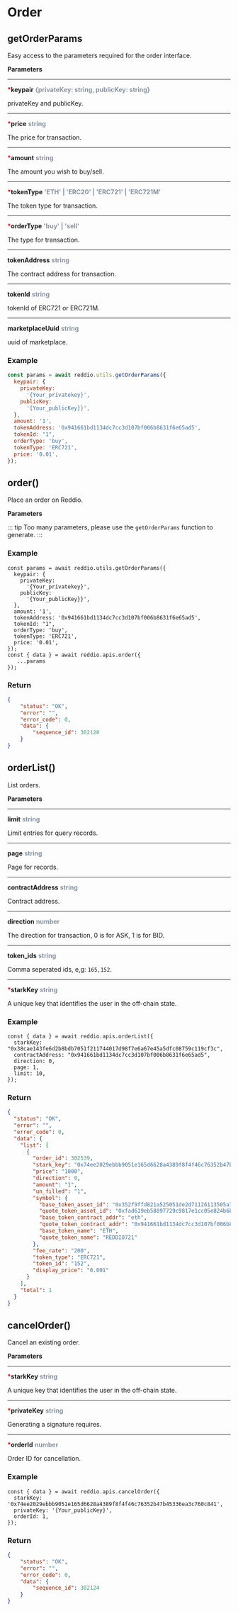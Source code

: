 # Order

## getOrderParams

Easy access to the parameters required for the order interface.

**Parameters**

---

<strong style='color:red'>*</strong>**keypair** <strong style='color:#8792a2'>{privateKey: string, publicKey: string}</strong>

privateKey and publicKey.

---

<strong style='color:red'>*</strong>**price** <strong style='color:#8792a2'>string</strong>

The price for transaction.

---

<strong style='color:red'>*</strong>**amount** <strong style='color:#8792a2'>string</strong>

The amount you wish to buy/sell.

---

<strong style='color:red'>*</strong>**tokenType** <strong style='color:#8792a2'>'ETH' | 'ERC20' | 'ERC721' | 'ERC721M'</strong>

The token type for transaction.

---

<strong style='color:red'>*</strong>**orderType** <strong style='color:#8792a2'>'buy' | 'sell'</strong>

The type for transaction.

---

**tokenAddress** <strong style='color:#8792a2'>string</strong>

The contract address for transaction.

---

**tokenId** <strong style='color:#8792a2'>string</strong>

tokenId of ERC721 or ERC721M.

---

**marketplaceUuid** <strong style='color:#8792a2'>string</strong>

uuid of marketplace.

### Example

```jsx
const params = await reddio.utils.getOrderParams({
  keypair: {
    privateKey:
      '{Your_privatekey}',
    publicKey:
      '{Your_publicKey}}',
  },
  amount: '1',
  tokenAddress: '0x941661bd1134dc7cc3d107bf006b8631f6e65ad5',
  tokenId: "1",
  orderType: 'buy',
  tokenType: 'ERC721',
  price: '0.01',
});
```

## order()

Place an order on Reddio.

**Parameters**

::: tip
Too many parameters, please use the `getOrderParams` function to generate.
:::

### Example

```tsx
const params = await reddio.utils.getOrderParams({
  keypair: {
    privateKey:
      '{Your_privatekey}',
    publicKey:
      '{Your_publicKey}}',
  },
  amount: '1',
  tokenAddress: '0x941661bd1134dc7cc3d107bf006b8631f6e65ad5',
  tokenId: "1",
  orderType: 'buy',
  tokenType: 'ERC721',
  price: '0.01',
});
const { data } = await reddio.apis.order({
   ...params
});
```

### Return

```json
{
	"status": "OK",
	"error": "",
	"error_code": 0,
	"data": {
		"sequence_id": 302120
	}
}
```

## orderList()

List orders.

**Parameters**

---

**limit** <strong style='color:#8792a2'>string</strong>

Limit entries for query records.

---

**page** <strong style='color:#8792a2'>string</strong>

Page for records.

---

**contractAddress** <strong style='color:#8792a2'>string</strong>

Contract address.

---

**direction** <strong style='color:#8792a2'>number</strong>

The direction for transaction, 0 is for ASK, 1 is for BID.

---

**token_ids** <strong style='color:#8792a2'>string</strong>

Comma seperated ids, e,g: `165,152`.

---

<strong style='color:red'>*</strong>**starkKey** <strong style='color:#8792a2'>string</strong>

A unique key that identifies the user in the off-chain state.

### Example

```tsx
const { data } = await reddio.apis.orderList({
  starkKey: "0x38cae143fe6d2b8bdb7051f211744017d98f7e6a67e45a5dfc08759c119cf3c",
  contractAddress: "0x941661bd1134dc7cc3d107bf006b8631f6e65ad5",
  direction: 0,
  page: 1,
  limit: 10,
});
```

### Return

```json
{
  "status": "OK",
  "error": "",
  "error_code": 0,
  "data": {
    "list": [
      {
        "order_id": 302539,
        "stark_key": "0x74ee2029ebbb9051e165d6628a4389f8f4f46c76352b47b45336ea3c760c841",
        "price": "1000",
        "direction": 0,
        "amount": "1",
        "un_filled": "1",
        "symbol": {
          "base_token_asset_id": "0x352f9ffd821a525051de2d71126113505a7b0a73d98dbc0ac0ff343cfbdef5e",
          "quote_token_asset_id": "0xfad619eb58897729c9817e1cc05e824b6b501ab29f2e937ef06b8ac5e98cb2",
          "base_token_contract_addr": "eth",
          "quote_token_contract_addr": "0x941661bd1134dc7cc3d107bf006b8631f6e65ad5",
          "base_token_name": "ETH",
          "quote_token_name": "REDDIO721"
        },
        "fee_rate": "200",
        "token_type": "ERC721",
        "token_id": "152",
        "display_price": "0.001"
      }
    ],
    "total": 1
  }
}
```

## cancelOrder()

Cancel an existing order.

**Parameters**

---

<strong style='color:red'>*</strong>**starkKey** <strong style='color:#8792a2'>string</strong>

A unique key that identifies the user in the off-chain state.

---

<strong style='color:red'>*</strong>**privateKey** <strong style='color:#8792a2'>string</strong>

Generating a signature requires.

---

<strong style='color:red'>*</strong>**orderId** <strong style='color:#8792a2'>number</strong>

Order ID for cancellation.

### Example

```tsx
const { data } = await reddio.apis.cancelOrder({
  starkKey: '0x74ee2029ebbb9051e165d6628a4389f8f4f46c76352b47b45336ea3c760c841',
  privateKey: '{Your_publicKey}',
  orderId: 1,
});
```

### Return

```json
{
	"status": "OK",
	"error": "",
	"error_code": 0,
	"data": {
		"sequence_id": 302124
	}
}
```
